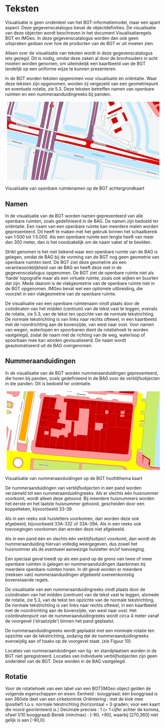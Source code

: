 Teksten
=======

Visualisatie is geen onderdeel van het BGT-informatiemodel, maar een apart
aspect. Deze gegevenscatalogus bevat de objectdefinities. De visualisatie van
deze objecten wordt beschreven in het document Visualisatieregels BGT en IMGeo.
In deze gegevenscatalogus worden dan ook geen uitspraken gedaan over hoe de
producten van de BGT er uit moeten zien.

Alleen over de visualisatie van teksten wordt in deze gegevenscatalogus iets
gezegd. Dit is nodig, omdat deze zaken al door de bronhouders in acht moeten
worden genomen, om uiteindelijk een kaartbeeld van de BGT landelijk op een
uniforme wijze te kunnen presenteren.

In de BGT worden teksten opgenomen voor visualisatie en oriëntatie. Waar deze
teksten zijn opgenomen, worden zij vergezeld van een geometriepunt en eventuele
rotatie, zie 5.3. Deze teksten betreffen namen van openbare ruimten en een
nummeraanduidingreeks bij panden.

![](media/2246f72e43b403281a04a5a9b6f9b1bf.png)

Visualisatie van openbare ruimtenamen op de BGT achtergrondkaart

Namen
-----

In de visualisatie van de BGT worden namen gepresenteerd van alle openbare
ruimten, zoals gedefinieerd in de BAG. De namen zijn bedoeld ter oriëntatie. Een naam
van een openbare ruimte kan meerdere malen worden gepresenteerd. Dit heeft te
maken met het gebruik binnen het schaalbereik van 1:500 tot 1:5.000. Als een
openbare ruimte een lengte heeft van meer dan 300 meter, dan is het noodzakelijk
om de naam vaker af te beelden.

Strikt genomen is het niet bekend waar een openbare ruimte van de BAG is
gelegen, omdat de BAG bij de vorming van de BGT nog geen geometrie van openbare
ruimten kent. De BGT ziet deze geometrie als een verantwoordelijkheid van de BAG
en heeft deze niet in de gegevenscatalogus opgenomen. De BGT ziet de openbare
ruimte niet als ‘harde’ topografie maar als een virtuele ruimte, zoals ook
wijken en buurten dat zijn. Mede daarom is de vlakgeometrie van de openbare
ruimte niet in de BGT opgenomen. IMGeo bevat wel een optionele uitbreiding, die
voorziet in een vlakgeometrie van de openbare ruimte.

De visualisatie van een openbare ruimtenaam vindt plaats door de coördinaten van
het midden (centrum) van de tekst vast te leggen, evenals de rotatie, zie 5.3,
van de tekst ten opzichte van de normale tekstrichting. De normale tekstrichting
is van links naar rechts oftewel, in een kaartbeeld met de noordrichting aan de
bovenzijde, van west naar oost. Voor namen van wegen, waterlopen en spoorbanen
dient de rotatiehoek te worden vastgelegd, zodat de naam met de richting van de
weg, waterloop of spoorbaan mee kan worden gevisualiseerd. De naam wordt
geautomatiseerd uit de BAG overgenomen.

Nummeraanduidingen
------------------

In de visualisatie van de BGT worden nummeraanduidingen gepresenteerd, die horen
bij panden, zoals gedefinieerd in de BAG voor de verblijfsobjecten in die
panden. Dit is bedoeld ter oriëntatie.

![](media/a32c2e8fc4bbc9bb2f1bb6522c0e1976.png)

Visualisatie van nummeraanduidingen op de BGT hoofdthema kaart

De nummeraanduidingen van verblijfsobjecten in een pand worden verzameld tot een
nummeraanduidingreeks. Als er slechts één huisnummer voorkomt, wordt alleen deze
getoond. Bij meerdere huisnummers worden het eerste en het laatste huisnummer
getoond, gescheiden door een koppelteken, bijvoorbeeld 33-39.

Als in een reeks ook huisletters voorkomen, dan worden deze ook afgebeeld,
bijvoorbeeld 33A-33Z of 33A-39A. Als in een reeks ook toevoegingen voorkomen dan
worden deze niet afgebeeld.

Als in een pand één en slechts één verblijfsobject voorkomt, dan wordt de
nummeraanduiding hiervan volledig weergegeven, dus zowel het huisnummer als de
eventueel aanwezige huisletter en/of toevoeging.

Een speciaal geval treedt op als een pand op de grens van twee of meer openbare
ruimten is gelegen en nummeraanduidingen daarbinnen bij meerdere openbare
ruimten horen. In dit geval worden er meerdere (reeksen van) nummeraanduidingen
afgebeeld overeenkomstig bovenstaande regels.

De visualisatie van een nummeraanduidingreeks vindt plaats door de coördinaten
van het midden (centrum) van de tekst vast te leggen, alsmede de rotatie, zie
5.3, van de tekst ten opzichte van de normale tekstrichting. De normale
tekstrichting is van links naar rechts oftewel, in een kaartbeeld met de
noordrichting aan de bovenzijde, van west naar oost. Het coördinatenpunt van de
nummeraanduidingreeks wordt circa 4 meter vanaf de voorgevel (‘straatzijde’)
binnen het pand geplaatst.

De nummeraanduidingreeks wordt geplaatst met een minimale rotatie ten opzichte
van de tekstrichting, zodanig dat de nummeraanduidingreeks evenwijdig aan of
haaks op de voorgevel staat. (zie Figuur 10).

Locaties van nummeraanduidingen van lig- en standplaatsen worden in de BGT niet
geregistreerd. Locaties van individuele verblijfsobjecten zijn geen onderdeel
van de BGT. Deze worden in de BAG vastgelegd.

Rotatie
-------

Voor de rotatiehoek van een label van een BGT\|IMGeo object gelden de volgende
eigenschappen en eisen: Eenheid : booggraad; één booggraad is een 360ste deel
van een cirkelomtrek Oriëntering : met de klok mee (positief) t.o.v. normale
tekstrichting (horizontaal = 0 graden; voor een kaart die noord georiënteerd
is.) Decimale precisie : 1 (= 1 cijfer achter de komma, ofwel 1/10 booggraad)
Bereik (min/max) : [-90, +90], waarbij [270,360] niet gelijk is aan [-90,0].
